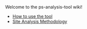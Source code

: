 Welcome to the ps-analysis-tool wiki!

* [How to use the tool](How-to-use-the-Privacy-Sandbox-Anlaysis-tool)
* [Site Analysis Methodology]()